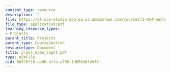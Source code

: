 ```yaml
---
content_type: resource
description: ''
file: https://ol-ocw-studio-app-qa.s3.amazonaws.com/courses/1-054-mechanics-and-design-of-concrete-structures-spring-2004/60520f16aed0bffaa7951d856d0f4938_prpsl_evan_lapnt.pdf
file_type: application/pdf
learning_resource_types:
- Projects
parent_title: Projects
parent_type: CourseSection
resourcetype: Document
title: prpsl_evan_lapnt.pdf
type: OCWFile
uid: 60520f16-aed0-bffa-a795-1d856d0f4938
---
```


